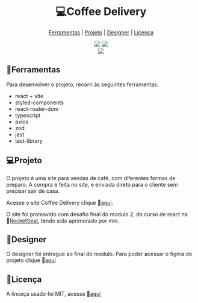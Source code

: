 <h1 align='center' >
  💻Coffee Delivery
</h1>
<div align='center'>

  [Ferramentas](#ferramentas)
  |
  [Projeto](#projetos)
  |
  [Designer](#designer)
  |
  [Licença](#licença)

</div>

<div align='center'>
  <img src='https://img.shields.io/github/license/matheus369k/coffee-delivery.svg'/>
  <img src='https://img.shields.io/github/watchers/matheus369k/coffee-delivery.svg' />
</div>

<div align='center'>
  <img src='public/coffee-delivery-projetc-view.gif'/>
</div>

## 🧰Ferramentas

Para desenvolver o projeto, recorri às seguintes ferramentas:

- react + vite
- styled-components 
- react-router-dom
- typescript
- axios
- zod
- jest
- test-library

## 💻Projeto

O projeto é uma site para vendas de café, com diferentes formas de preparo. A compra e feita no site, e enviada direto para o cliente sem precisar sair de casa.

Acesse o site Coffee Delivery clique 🔗[aqui](https://matheus369k.github.io/coffee-delivery/).

O site foi promovido com desafio final do modulo 2, do curso de react na 🔗[RocketSeat](https://app.rocketseat.com.br/), tendo sido aprimorado por min.

## 🎨Designer

O designer foi entregue ao final do modulo. Para poder acessar o figma do projeto clique 🔗[aqui](https://www.figma.com/design/5yT9ZzZmRQRS4yivGGB3pl/Coffee-Delivery-%E2%80%A2-Desafio-React/duplicate) 

## 📜Licença

A linceça usado foi MIT, acesse 🔗[aqui](/LICENSE.txt)